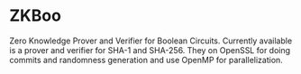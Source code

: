 # ZKBoo

Zero Knowledge Prover and Verifier for Boolean Circuits. Currently available is a prover and verifier for SHA-1 and SHA-256. They on OpenSSL for doing commits and randomness generation and use OpenMP for parallelization.
